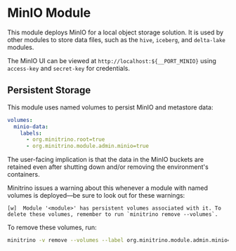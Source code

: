# MinIO Module

This module deploys MinIO for a local object storage solution. It is used by
other modules to store data files, such as the `hive`, `iceberg`, and
`delta-lake` modules.

The MinIO UI can be viewed at `http://localhost:${__PORT_MINIO}` using
`access-key` and `secret-key` for credentials.

## Persistent Storage

This module uses named volumes to persist MinIO and metastore data:

```yaml
volumes:
  minio-data:
    labels:
      - org.minitrino.root=true
      - org.minitrino.module.admin.minio=true
```

The user-facing implication is that the data in the MinIO buckets are retained
even after shutting down and/or removing the environment's containers.

Minitrino issues a warning about this whenever a module with named volumes is
deployed––be sure to look out for these warnings:

```log
[w]  Module '<module>' has persistent volumes associated with it. To delete these volumes, remember to run `minitrino remove --volumes`.
```

To remove these volumes, run:

```sh
minitrino -v remove --volumes --label org.minitrino.module.admin.minio=true
```
